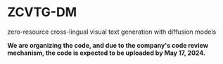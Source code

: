 # ZCVTG-DM
zero-resource cross-lingual visual text generation with diffusion models


**We are organizing the code, and due to the company's code review mechanism, the code is expected to be uploaded by May 17, 2024.**
